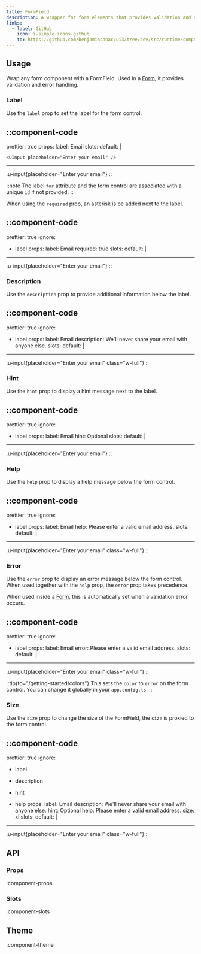 ```yaml
---
title: FormField
description: A wrapper for form elements that provides validation and error handling.
links:
  - label: GitHub
    icon: i-simple-icons-github
    to: https://github.com/benjamincanac/ui3/tree/dev/src/runtime/components/FormGroup.vue
---
```


## Usage

Wrap any form component with a FormField. Used in a [Form](/components/form), it provides validation and error handling.

### Label

Use the `label` prop to set the label for the form control.

::component-code
---
prettier: true
props:
  label: Email
slots:
  default: |

    <UInput placeholder="Enter your email" />
---

:u-input{placeholder="Enter your email"}
::

::note
The label `for` attribute and the form control are associated with a unique `id` if not provided.
::

When using the `required` prop, an asterisk is be added next to the label.

::component-code
---
prettier: true
ignore:
  - label
props:
  label: Email
  required: true
slots:
  default: |

    <UInput placeholder="Enter your email" />
---

:u-input{placeholder="Enter your email"}
::

### Description

Use the `description` prop to provide additional information below the label.

::component-code
---
prettier: true
ignore:
  - label
props:
  label: Email
  description: We'll never share your email with anyone else.
slots:
  default: |

    <UInput placeholder="Enter your email" class="w-full" />
---

:u-input{placeholder="Enter your email" class="w-full"}
::

### Hint

Use the `hint` prop to display a hint message next to the label.

::component-code
---
prettier: true
ignore:
  - label
props:
  label: Email
  hint: Optional
slots:
  default: |

    <UInput placeholder="Enter your email" />
---

:u-input{placeholder="Enter your email"}
::

### Help

Use the `help` prop to display a help message below the form control.

::component-code
---
prettier: true
ignore:
  - label
props:
  label: Email
  help: Please enter a valid email address.
slots:
  default: |

    <UInput placeholder="Enter your email" class="w-full" />
---

:u-input{placeholder="Enter your email" class="w-full"}
::

### Error

Use the `error` prop to display an error message below the form control. When used together with the `help` prop, the `error` prop takes precedence.

When used inside a [Form](/components/form), this is automatically set when a validation error occurs.

::component-code
---
prettier: true
ignore:
  - label
props:
  label: Email
  error: Please enter a valid email address.
slots:
  default: |

    <UInput placeholder="Enter your email" class="w-full" />
---

:u-input{placeholder="Enter your email" class="w-full"}
::

::tip{to="/getting-started/colors"}
This sets the `color` to `error` on the form control. You can change it globally in your `app.config.ts`.
::

### Size

Use the `size` prop to change the size of the FormField, the `size` is proxied to the form control.

::component-code
---
prettier: true
ignore:
  - label
  - description
  - hint
  - help
props:
  label: Email
  description: We'll never share your email with anyone else.
  hint: Optional
  help: Please enter a valid email address.
  size: xl
slots:
  default: |

    <UInput placeholder="Enter your email" class="w-full" />
---

:u-input{placeholder="Enter your email" class="w-full"}
::

## API

### Props

:component-props

### Slots

:component-slots

## Theme

:component-theme
